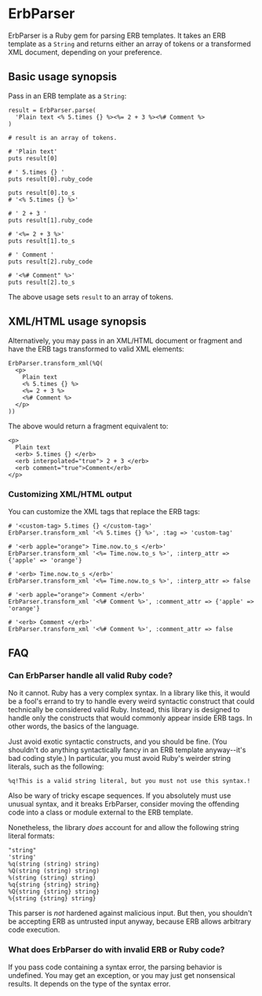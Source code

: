 # ErbParser

ErbParser is a Ruby gem for parsing ERB templates. It takes an ERB template as a `String`
and returns either an array of tokens or a transformed XML document, depending on your
preference.

## Basic usage synopsis

Pass in an ERB template as a `String`:

    result = ErbParser.parse(
      'Plain text <% 5.times {} %><%= 2 + 3 %><%# Comment %>
    )
    
    # result is an array of tokens.
    
    # 'Plain text'
    puts result[0]
    
    # ' 5.times {} '
    puts result[0].ruby_code
    
    puts result[0].to_s
    # '<% 5.times {} %>'
    
    # ' 2 + 3 '
    puts result[1].ruby_code
    
    # '<%= 2 + 3 %>'
    puts result[1].to_s
    
    # ' Comment '
    puts result[2].ruby_code
    
    # '<%# Comment" %>'
    puts result[2].to_s

The above usage sets `result` to an array of tokens.

## XML/HTML usage synopsis

Alternatively, you may pass in an XML/HTML document or fragment and have the ERB tags
transformed to valid XML elements:

    ErbParser.transform_xml(%Q(
      <p>
        Plain text
        <% 5.times {} %>
        <%= 2 + 3 %>
        <%# Comment %>
      </p>
    ))

The above would return a fragment equivalent to:

    <p>
      Plain text
      <erb> 5.times {} </erb>
      <erb interpolated="true"> 2 + 3 </erb>
      <erb comment="true">Comment</erb>
    </p>

### Customizing XML/HTML output

You can customize the XML tags that replace the ERB tags:
    
    # '<custom-tag> 5.times {} </custom-tag>'
    ErbParser.transform_xml '<% 5.times {} %>', :tag => 'custom-tag'
    
    # '<erb apple="orange"> Time.now.to_s </erb>'
    ErbParser.transform_xml '<%= Time.now.to_s %>', :interp_attr => {'apple' => 'orange'}
    
    # '<erb> Time.now.to_s </erb>'
    ErbParser.transform_xml '<%= Time.now.to_s %>', :interp_attr => false
    
    # '<erb apple="orange"> Comment </erb>'
    ErbParser.transform_xml '<%# Comment %>', :comment_attr => {'apple' => 'orange'}
    
    # '<erb> Comment </erb>'
    ErbParser.transform_xml '<%# Comment %>', :comment_attr => false

## FAQ

### Can ErbParser handle all valid Ruby code?

No it cannot. Ruby has a very complex syntax. In a library like this, it would be a fool's
errand to try to handle every weird syntactic construct that could technically be
considered valid Ruby. Instead, this library is designed to handle only the constructs
that would commonly appear inside ERB tags. In other words, the basics of the language.

Just avoid exotic syntactic constructs, and you should be fine. (You shouldn't do anything
syntactically fancy in an ERB template anyway--it's bad coding style.) In particular, you
must avoid Ruby's weirder string literals, such as the following:

    %q!This is a valid string literal, but you must not use this syntax.!

Also be wary of tricky escape sequences. If you absolutely must use unusual syntax, and it
breaks ErbParser, consider moving the offending code into a class or module external to
the ERB template.

Nonetheless, the library *does* account for and allow the following string literal
formats:

    "string"
    'string'
    %q(string (string) string)
    %Q(string (string) string)
    %(string (string) string)
    %q{string {string} string}
    %Q{string {string} string}
    %{string {string} string}

This parser is *not* hardened against malicious input. But then, you shouldn't be
accepting ERB as untrusted input anyway, because ERB allows arbitrary code execution.

### What does ErbParser do with invalid ERB or Ruby code?

If you pass code containing a syntax error, the parsing behavior is undefined. You may get
an exception, or you may just get nonsensical results. It depends on the type of the
syntax error.